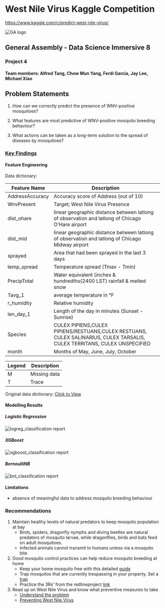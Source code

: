 # West Nile Virus Kaggle Competition

<https://www.kaggle.com/c/predict-west-nile-virus/>

![GA logo](https://camo.githubusercontent.com/6ce15b81c1f06d716d753a61f5db22375fa684da/68747470733a2f2f67612d646173682e73332e616d617a6f6e6177732e636f6d2f70726f64756374696f6e2f6173736574732f6c6f676f2d39663838616536633963333837313639306533333238306663663535376633332e706e67)

## General Assembly - Data Science Immersive 8

### Project 4

#### Team members: Alfred Tang, Chow Mun Yang, Ferdi Garcia, Jay Lee, Michael Xiao

## Problem Statements

1. How can we correctly predict the presence of WNV-positive mosquitoes?

2. What features are most predictive of WNV-positive mosquito breeding behaviour?

3. What actions can be taken as a long-term solution to the spread of diseases by mosquitoes?

### [Key Findings](https://drive.google.com/open?id=1h8Q0OILcVN8WsiuJV-dEM7mMWq5Y_2k4)

#### Feature Engineering

Data dictionary:

Feature Name    | Description
--------------- | ------------------------------|
AddressAccuracy | Accuracy score of Address (out of 10)|
WnvPresent      | Target; West Nile Virus Presence|
dist_ohare      | linear geographic distance between latlong of observation and latlong of Chicago O'Hare airport|
dist_mid        | linear geographic distance between latlong of observation and latlong of Chicago Midway airport|
sprayed         | Area that had been sprayed in the last 3 days|
temp_spread     | Temperature spread (Tmax - Tmin)|
PrecipTotal     | Water equivalent (inches & hundredths(2400 LST) rainfall & melted snow|
Tavg_1          | average temperature in °F|
r_humidity      | Relative humidity |
len_day_1       | Length of the day in minutes (Sunset - Sunrise)|
Species         | CULEX PIPIENS,CULEX PIPIENS/RESTUANS,CULEX RESTUANS, CULEX SALINARIUS, CULEX TARSALIS, CULEX TERRITANS, CULEX UNSPECIFIED|
month           | Months of May, June, July, October|

Legend | Description
------ | ------------
M      | Missing data
T      | Trace

Original data dictionary: [Click to View](https://github.com/chowmun/Project_4/tree/master/assets/noaa_weather_qclcd_documentation.pdf)

#### Modelling Results

##### Logistic Regression

![logreg_classification report](https://github.com/chowmun/Project_4/tree/master/misc/logreg.jpg)

##### XGBoost

![xgboost_classification report](https://github.com/chowmun/Project_4/tree/master/misc/xgboost.jpg)

##### BernoulliNB

![bnl_classification report](https://github.com/chowmun/Project_4/tree/master/misc/bernoullinb.jpg)

#### Limitations

- absence of meaningful data to address mosquito breeding behaviour

### Recommendations
1. Maintain healthy levels of natural predators to keep mosquito population at bay
    - Birds, spiders, dragonfly nymphs and diving beetles are natural predators of mosquito larvae, while dragonflies, birds and bats feed on adult mosquitoes.
    - Infected animals cannot transmit to humans unless via a mosquito bite
2. Good mosquito control practices can help reduce mosquito breeding at home
    - Keep your home mosquito free with this detailed [guide](https://www.researchgate.net/publication/315924484_Best_Practices_for_Integrated_Mosquito_Management_A_Focused_Update)
    - Trap mosquitos that are currently trespassing in your property. Set a [trap](hhttps://www.wikihow.com/Make-a-Plastic-Bottle-Mosquito-Trap) 
    - Practice the 3Rs' from the redlineproject [link](http://redlineproject.org/westnilevirus.php)
3. Read up on West Nile Virus and know what preventive measures to take
    - [Understand the problem](http://www.idph.state.il.us/public/hb/hbwestnile.htm)
    - [Preventing West Nile Virus](https://www.chicago.gov/city/en/depts/cdph/supp_info/infectious/preventing_west_nilevirus.html)
